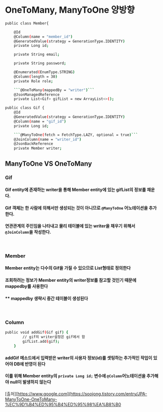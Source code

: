 # OneToMany, ManyToOne 양방향


```bash
public class Member{

    @Id
    @Column(name = "member_id")
    @GeneratedValue(strategy = GenerationType.IDENTITY)
    private Long id;

    private String email;

    private String password;

    @Enumerated(EnumType.STRING)
    @Column(length = 30)
    private Role role;

    ```@OneToMany(mappedBy = "writer")```
    @JsonManagedReference
    private List<Gif> gifList = new ArrayList<>();
```

```bash
public class Gif {
    @Id
    @GeneratedValue(strategy = GenerationType.IDENTITY)
    @Column(name = "gif_id")
    private Long id;

    ```@ManyToOne(fetch = FetchType.LAZY, optional = true)```
    @JoinColumn(name = "writer_id")
    @JsonBackReference
    private Member writer;
```

## ManyToOne VS OneToMany
### Gif
#### Gif entity에 존재하는 writer을 통해 Member entity에 있는 gifList의 정보를 채운다.
#### Gif 객체는 한 사람에 의해서만 생성되는 것이 아니므로 ```@ManyToOne``` 어노테이션을 추가한다.
#### 연관관계의 주인임을 나타내고 물리 테이블에 있는 writer을 채우기 위해서 ```@JoinColumn```을 작성한다.

</br>

### Member
#### Member entity는 다수의 Gif을 가질 수 있으므로 List<Gif>형태로 정의한다
#### 조회하려는 정보가 Member entity의 writer정보를 참고할 것인기 때문에 mappedby를 사용한다
#### ** mappedby 생략시 중간 테이블이 생성된다
#### 

</br>

### Column
```bash
public void addGif(Gif gif) {
        // gif의 writer설정은 gif에서 함
        gifList.add(gif);
    }
```
#### addGif 메소드에서 입력받은 writer의 사용자 정보(id)를 셋팅하는 추가적인 작업이 있어야 DB에 반영이 된다
#### 이를 위해 Member entity의 ```private Long id;``` 변수에 ```@Column```어노테이션을 추가해야 null이 발생하지 않는다


[출처][https://www.google.com](https://soojong.tistory.com/entry/JPA-ManyToOne-OneToMany-%EC%9D%B4%ED%95%B4%ED%95%98%EA%B8%B0

